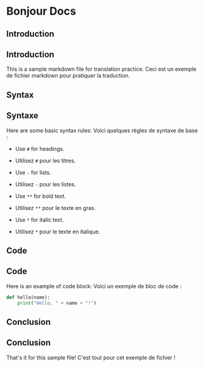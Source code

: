 # Bonjour Docs

## Introduction
## Introduction

This is a sample markdown file for translation practice.
Ceci est un exemple de fichier markdown pour pratiquer la traduction.

## Syntax
## Syntaxe

Here are some basic syntax rules:
Voici quelques règles de syntaxe de base :

- Use `#` for headings.
- Utilisez `#` pour les titres.

- Use `-` for lists.
- Utilisez `-` pour les listes.

- Use `**` for bold text.
- Utilisez `**` pour le texte en gras.

- Use `*` for italic text.
- Utilisez `*` pour le texte en italique.

## Code
## Code

Here is an example of code block:
Voici un exemple de bloc de code :

```python
def hello(name):
    print("Hello, " + name + "!")
```

## Conclusion
## Conclusion

That's it for this sample file!
C'est tout pour cet exemple de fichier !
